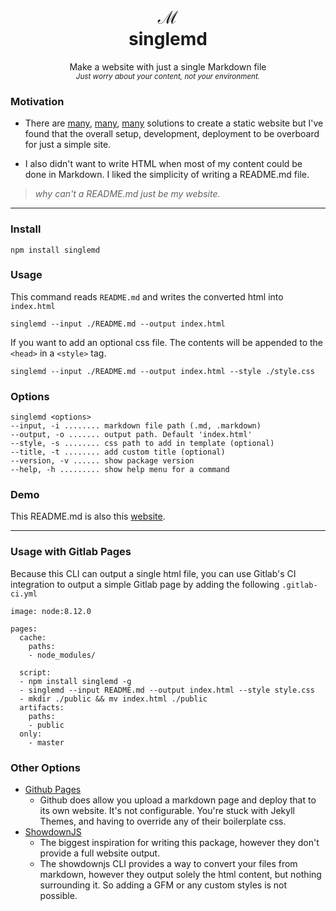 <div align="center">

<h1>
  ℳ
  <br/>
  singlemd
</h1>

<p>
  Make a website with just a single Markdown file
  <br>
  <small><em>Just worry about your content, not your environment.</em></small>
</p>
</div>


### Motivation
* There are [many](https://jekyllrb.com/), [many](https://www.gatsbyjs.org/), [many](https://gohugo.io/) solutions to create a static website but I've found that the overall setup, development, deployment to be overboard for just a simple site. 

* I also didn't want to write HTML when most of my content could be done in Markdown. I liked the simplicity of writing a README.md file.

> _why can't a README.md just be my website._
 
---

### Install

```
npm install singlemd
```

### Usage

This command reads `README.md` and writes the converted html into `index.html`

```
singlemd --input ./README.md --output index.html
```

If you want to add an optional css file. The contents will be appended to the `<head>` in a `<style>` tag. 

```
singlemd --input ./README.md --output index.html --style ./style.css
```

### Options
```
singlemd <options>
--input, -i ........ markdown file path (.md, .markdown)
--output, -o ....... output path. Default 'index.html'
--style, -s ........ css path to add in template (optional)
--title, -t ........ add custom title (optional)
--version, -v ...... show package version
--help, -h ......... show help menu for a command
```

### Demo
This README.md is also this [website](https://snesjhon.gitlab.io/singlemd). 


---

### Usage with Gitlab Pages

Because this CLI can output a single html file, you can use Gitlab's CI integration to output a simple Gitlab page by adding the following `.gitlab-ci.yml`

```
image: node:8.12.0 

pages:
  cache:
    paths:
    - node_modules/

  script:
  - npm install singlemd -g
  - singlemd --input README.md --output index.html --style style.css
  - mkdir ./public && mv index.html ./public
  artifacts:
    paths:
    - public
  only:
    - master
```


### Other Options
* [Github Pages](https://pages.github.com/)
  * Github does allow you upload a markdown page and deploy that to its own website. It's not configurable.
    You're stuck with Jekyll Themes, and having to override any of their boilerplate css. 
* [ShowdownJS](https://github.com/showdownjs/showdown)
  * The biggest inspiration for writing this package, however they don't provide a full website output.
  * The showdownjs CLI provides a way to convert your files from markdown, however they output solely
    the html content, but nothing surrounding it. So adding a GFM or any custom styles is not possible. 